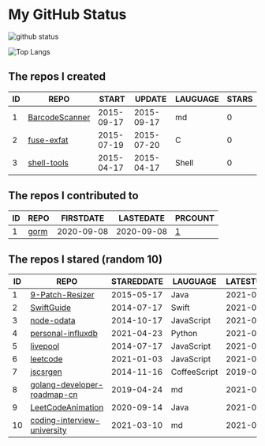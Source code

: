 # My GitHub Status

<img src="https://github-readme-stats-1.yihong0618.vercel.app/api?username=egenchen&show_icons=true&&&hide_title=true&count_private=true" alt="github status" />

![Top Langs](https://github-readme-stats-1.yihong0618.vercel.app/api/top-langs/?username=egenchen&layout=compact)

<!--START_SECTION:my_github-->
## The repos I created
| ID |                             REPO                             |   START    |   UPDATE   | LAUGUAGE | STARS |
|----|--------------------------------------------------------------|------------|------------|----------|-------|
|  1 | [BarcodeScanner](https://github.com/egenchen/BarcodeScanner) | 2015-09-17 | 2015-09-17 | md       |     0 |
|  2 | [fuse-exfat](https://github.com/egenchen/fuse-exfat)         | 2015-07-19 | 2015-07-20 | C        |     0 |
|  3 | [shell-tools](https://github.com/egenchen/shell-tools)       | 2015-04-17 | 2015-04-17 | Shell    |     0 |

## The repos I contributed to
| ID |                  REPO                   | FIRSTDATE  | LASTEDATE  |                                PRCOUNT                                 |
|----|-----------------------------------------|------------|------------|------------------------------------------------------------------------|
|  1 | [gorm](https://github.com/go-gorm/gorm) | 2020-09-08 | 2020-09-08 | [1](https://github.com/go-gorm/gorm/pulls?q=is%3Apr+author%3Aegenchen) |

## The repos I stared (random 10)
| ID |                                          REPO                                           | STAREDDATE |   LAUGUAGE   | LATESTUPDATE |
|----|-----------------------------------------------------------------------------------------|------------|--------------|--------------|
|  1 | [9-Patch-Resizer](https://github.com/redwarp/9-Patch-Resizer)                           | 2015-05-17 | Java         | 2021-04-21   |
|  2 | [SwiftGuide](https://github.com/ipader/SwiftGuide)                                      | 2014-07-17 | Swift        | 2021-04-24   |
|  3 | [node-odata](https://github.com/TossShinHwa/node-odata)                                 | 2014-10-17 | JavaScript   | 2021-04-13   |
|  4 | [personal-influxdb](https://github.com/c99koder/personal-influxdb)                      | 2021-04-23 | Python       | 2021-04-24   |
|  5 | [livepool](https://github.com/rehorn/livepool)                                          | 2014-07-17 | JavaScript   | 2021-04-11   |
|  6 | [leetcode](https://github.com/azl397985856/leetcode)                                    | 2021-01-03 | JavaScript   | 2021-04-24   |
|  7 | [jscsrgen](https://github.com/ym/jscsrgen)                                              | 2014-11-16 | CoffeeScript | 2019-07-22   |
|  8 | [golang-developer-roadmap-cn](https://github.com/Quorafind/golang-developer-roadmap-cn) | 2019-04-24 | md           | 2021-04-24   |
|  9 | [LeetCodeAnimation](https://github.com/MisterBooo/LeetCodeAnimation)                    | 2020-09-14 | Java         | 2021-04-25   |
| 10 | [coding-interview-university](https://github.com/jwasham/coding-interview-university)   | 2021-03-10 | md           | 2021-04-25   |

<!--END_SECTION:my_github-->
